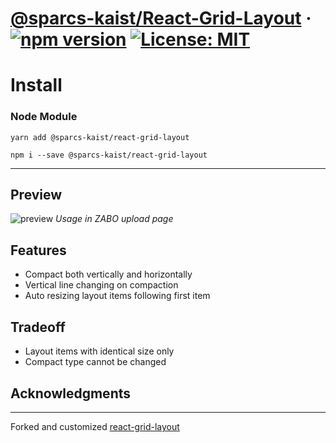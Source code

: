 # [@sparcs-kaist/React-Grid-Layout](https://www.npmjs.com/package/@sparcs-kaist/react-grid-layout) &middot; [![npm version](https://badge.fury.io/js/%40sparcs-kaist%2Freact-grid-layout.svg)](https://badge.fury.io/js/%40sparcs-kaist%2Freact-grid-layout) [![License: MIT](https://img.shields.io/badge/License-MIT-yellow.svg)](https://opensource.org/licenses/MIT)

# Install

### Node Module

```
yarn add @sparcs-kaist/react-grid-layout
```

```
npm i --save @sparcs-kaist/react-grid-layout
```

----

## Preview

![preview](docs/Upload_Grid_Layout.gif)
*Usage in ZABO upload page*

## Features

- Compact both vertically and horizontally
- Vertical line changing on compaction
- Auto resizing layout items following first item

## Tradeoff

- Layout items with identical size only
- Compact type cannot be changed

## Acknowledgments

----

Forked and customized [react-grid-layout](https://github.com/STRML/react-grid-layout)